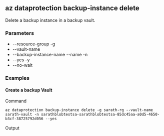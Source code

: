 
## az dataprotection backup-instance delete ##

Delete a backup instance in a backup vault.
### Parameters ###
  - --resource-group -g
  - --vault-name
  - --backup-instance-name --name -n 
  - --yes -y
  - --no-wait

### Examples ###

#### Create a backup Vault ####
Command
```
az dataprotection backup-instance delete -g sarath-rg --vault-name sarath-vault -n sarathblobtestsa-sarathblobtestsa-85dc45aa-a0d5-4650-b3cf-38725792d056 --yes
```
Output
```json

```
